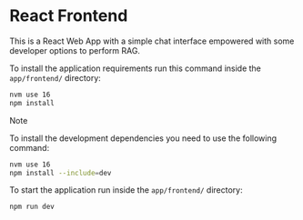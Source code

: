 # React Frontend

This is a React Web App with a simple chat interface empowered with some developer options to perform RAG.

To install the application requirements run this command inside the `app/frontend/` directory:

```bash
nvm use 16
npm install
```

> [!NOTE]
> To install the development dependencies you need to use the following command:
>
> ```bash
> nvm use 16
> npm install --include=dev
> ```
>

To start the application run inside the `app/frontend/` directory:

```bash
npm run dev
```
